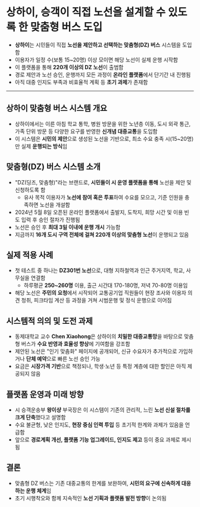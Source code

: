 # 상하이, 승객이 직접 노선을 설계할 수 있도록 한 맞춤형 버스 도입


* **상하이**는 시민들이 직접 **노선을 제안하고 선택하는 맞춤형(DZ) 버스** 시스템을 도입함
* 이용자가 일정 수(보통 15~20명) 이상 모이면 해당 노선이 실제 운행 시작함
* 이 플랫폼을 통해 **220개 이상의 DZ 노선**이 출범함
* 경로 제안과 노선 승인, 운행까지 모든 과정이 **온라인 플랫폼**에서 단기간 내 진행됨
* 아직 대중 인지도 부족과 비효율적 계획 등 **초기 과제**가 존재함

---

상하이 맞춤형 버스 시스템 개요
-----------------

* 상하이에서는 이른 아침 학교 통학, 병원 방문을 위한 노년층 이동, 도시 외곽 통근, 가족 단위 방문 등 다양한 요구를 반영한 **신개념 대중교통**을 도입함
* 이 시스템은 **시민의 제안**으로 생성된 노선을 기반으로, 최소 수요 충족 시(15~20명)만 실제 **운행되는 방식**임

맞춤형(DZ) 버스 시스템 소개
-----------------

* "DZ(딩즈, 맞춤형)"라는 브랜드로, **시민들이 시 운영 플랫폼을 통해** 노선을 제안 및 신청하도록 함
  + 유사 목적 이용자가 **노선에 참여 혹은 투표**하여 수요를 모으고, 기준 인원을 충족하면 노선을 개설함
* 2024년 5월 8일 오픈된 온라인 플랫폼에서 출발지, 도착지, 희망 시간 및 이용 빈도 입력 후 승인 절차가 진행됨
* 노선은 승인 후 **최대 3일 이내에 운행 개시** 가능함
* 지금까지 **16개 도시 구역 전체에 걸쳐 220개 이상의 맞춤형 노선**이 운행되고 있음

실제 적용 사례
--------

* 첫 테스트 중 하나는 **DZ301번 노선**으로, 대형 지하철역과 인근 주거지역, 학교, 사무실을 연결함
  + 하루평균 **250~260명** 이용, 출근 시간대 170-180명, 저녁 70-80명 이용임
* 해당 노선은 **주민의 요청**에서 시작되어 교통공기업 직원들이 현장 조사와 이용자 의견 청취, 피크타임 계산 등 과정을 거쳐 시범운행 및 정식 운행으로 이어짐

시스템적 의의 및 도전 과제
---------------

* 동제대학교 교수 **Chen Xiaohong**은 상하이의 **치밀한 대중교통망**을 바탕으로 맞춤형 버스가 **수요 반영과 효율성 향상**에 기여함을 강조함
* 제안된 노선은 "인기 맞춤화" 페이지에 공개되어, 신규 수요자가 추가적으로 가입하거나 **단체 예약**으로 빠른 노선 승인 가능
* 요금은 **시장가격 기반**으로 책정되나, 학생·노년 등 특정 계층에 대한 할인은 아직 제공되지 않음

플랫폼 운영과 미래 방향
-------------

* 시 승객운송부 **왕이샹** 부국장은 이 시스템이 기존의 관리적, 느린 **노선 신설 절차를 크게 단축**했다고 설명함
* 수요 불균형, 낮은 인지도, **현장 중심 인력 투입** 등 초기적 한계와 과제가 있음을 언급함
* 앞으로 **경로계획 개선, 플랫폼 기능 업그레이드, 인지도 제고** 등이 중요 과제로 제시됨

결론
--

* 맞춤형 DZ 버스는 기존 대중교통의 한계를 보완하여, **시민의 요구에 신속하게 대응하는 운행 체계**임
* 초기 시행착오와 함께 지속적인 **노선 기획과 플랫폼 발전 방향**이 논의됨
